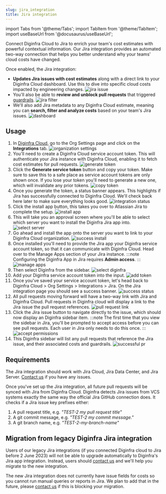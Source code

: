 ```yaml
---
slug: jira_integration
title: Jira integration
---
```


import Tabs from '@theme/Tabs';
import TabItem from '@theme/TabItem';
import useBaseUrl from '@docusaurus/useBaseUrl';

Connect Diginfra Cloud to Jira to enrich your team's cost estimates with powerful contextual information. Our Jira integration provides an automated two-way connection that helps you better understand why your teams' cloud costs have changed.

Once enabled, the Jira integration:
- **Updates Jira issues with cost estimates** along with a direct link to your Diginfra Cloud dashboard. Use this to dive into specific cloud costs impacted by engineering changes.
  ![jira issue](/img/jira/app-issue.png)
- You'll also be able to **review and unblock pull requests** that triggered [guardrails](/docs/diginfra_cloud/guardrails/).
  ![jira filter](/img/jira/app-guardrails.png)
- We'll also add Jira metadata to any Diginfra Cloud estimate, meaning you can **search, filter and analyze costs** based on your team's Jira issues.
  ![dashboard](/img/jira/dashboard.png)

## Usage

1. In [Diginfra Cloud](https://infra-dashboard.khulnasoft.com), go to the Org Settings page and click on the **Integrations** tab.
  ![organization settings](/img/jira/0-organization-settings.png)
2. You'll need to create a Diginfra Cloud service account token. This will authenticate your Jira instance with Diginfra Cloud, enabling it to fetch cost estimates for pull requests.
  ![generate token](/img/jira/1-generate-token.png)
3. Click the **Generate service token** button and copy your token. Make sure to save this to a safe place as service account tokens are only shown once. If you lose your token you'll need to generate a new one, which will invalidate any prior tokens.
  ![copy token](/img/jira/2-copy-token.png)
4. Once you generate the token, a status banner appears. This highlights if Jira has successfully connected to Diginfra Cloud. We'll check back here later to make sure everything looks good.
  ![integration status](/img/jira/3-integration-status.png)
5. Click the install app button, this takes you over to Atlassian Jira to complete the setup.
  ![install app](/img/jira/4-install-app.png)
6. This will take you an approval screen where you'll be able to select which server you want to install the Diginfra Jira app into.
  ![select server](/img/jira/5-select-server.png)
7. Go ahead and install the app onto the server you want to link to your Diginfra Cloud organization.
  ![success install](/img/jira/6-success-install.png)
8. Once installed you'll need to provide the Jira app your Diginfra service account token, so that it can communicate with Diginfra Cloud. Head over to the Manage Apps section of your Jira instance.
  :::note
  Configuring the Diginfra App in Jira requires **Admin access**.
  :::
  ![manage apps](/img/jira/7-manage-apps.png)
9. Then select Diginfra from the sidebar.
  ![select diginfra](/img/jira/8-select-diginfra.png)
10. Add your Diginfra service account token into the input.
  ![add token](/img/jira/9-add-token.png)
11. Once you've saved your service account token, let's head back to Diginfra Cloud > Org Settings > Integrations > Jira. On the Jira integration page you should see a success banner.
  ![success status](/img/jira/10-success-status.png)
12. All pull requests moving forward will have a two-way link with Jira and Diginfra Cloud. Pull requests in Diginfra cloud will display a link to the Jira issue the pull request references.
  ![pull request link](/img/jira/11-pull-request.png)
13. Click the Jira issue button to navigate directly to the issue, which should now display an Diginfra sidebar item.
  :::note
  The first time that you view the sidebar in Jira, you'll be prompted to accept access before you can see pull requests. Each user in Jira only needs to do this once.
  :::
  ![accept permissions](/img/jira/12-accept-permissions.png)
14. This Diginfra sidebar will list any pull requests that reference the Jira issue, and their associated costs and guardrails.
  ![successful pr](/img/jira/13-successful-pr.png)

## Requirements

The Jira integration should work with Jira Cloud, Jira Data Center, and Jira Server. [Contact us](mailto:hello@diginfra.khulnasoft.com) if you have any issues.

Once you've set up the Jira integration, all future pull requests will be synced with Jira from Diginfra Cloud. Diginfra detects Jira issues from VCS systems exactly the same way the official Jira GitHub connection does. It checks if a Jira issue key prefixes either:

1. A pull request title, e.g. _"TEST-2 my pull request title"_
2. A git commit message, e.g. _"TEST-2 my commit message."_
3. A git branch name, e.g. _"TEST-2-my-branch-name"_

## Migration from legacy Diginfra Jira integration

Users of our legacy Jira integrations (if you connected Diginfra cloud to Jira before 2 June 2023) will not be able to upgrade automatically to Diginfra's Jira app integration. Instead, users should [contact us](mailto:hello@diginfra.khulnasoft.com) and we'll help you migrate to the new integration.

The new Jira integration does not currently have issue fields for costs so you cannot run manual queries or reports in Jira. We plan to add that in the future, please [contact us](mailto:hello@diginfra.khulnasoft.com) if this is blocking your migration.
